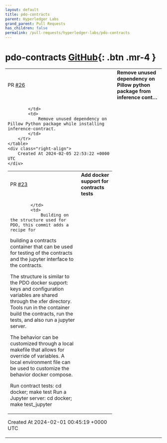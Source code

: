 ```yaml
---
layout: default
title: pdo-contracts
parent: Hyperledger Labs
grand_parent: Pull Requests
has_children: false
permalink: /pull-requests/hyperledger-labs/pdo-contracts
---
```


# pdo-contracts <span class="fs-3 right-align">[GitHub](https://github.com/hyperledger-labs/pdo-contracts){: .btn .mr-4 }</span>


<div>
    <table>
        <tr>
            <td>
                PR <a href="https://github.com/hyperledger-labs/pdo-contracts/pull/26" class=".btn">#26</a>
            </td>
            <td>
                <b>
                    Remove unused dependency on Pillow python package from inference cont…
                </b>
            </td>
        </tr>
        <tr>
            <td>
                
            </td>
            <td>
                Remove unused dependency on Pillow Python package while installing inference-contract.
            </td>
        </tr>
    </table>
    <div class="right-align">
        Created At 2024-02-05 22:53:22 +0000 UTC
    </div>
</div>

<div>
    <table>
        <tr>
            <td>
                PR <a href="https://github.com/hyperledger-labs/pdo-contracts/pull/23" class=".btn">#23</a>
            </td>
            <td>
                <b>
                    Add docker support for contracts tests
                </b>
            </td>
        </tr>
        <tr>
            <td>
                
            </td>
            <td>
                Building on the structure used for PDO, this commit adds a recipe for
building a contracts container that can be used for testing of the
contracts and the jupyter interface to the contracts.
    
The structure is similar to the PDO docker support: keys and
configuration variables are shared through the xfer directory. Tools
run in the container build the contracts, run the tests, and also run
a jupyter server.
    
The behavior can be customized through a local makefile that allows
for override of variables. A local environment file can be used to
customize the behavior docker compose.

Run contract tests: cd docker; make test
Run a Jupyter server: cd docker; make test_jupyter
            </td>
        </tr>
    </table>
    <div class="right-align">
        Created At 2024-02-01 00:45:19 +0000 UTC
    </div>
</div>

